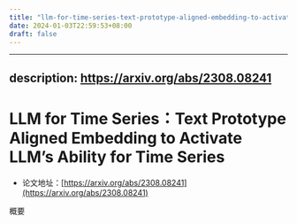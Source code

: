 ```yaml
---
title: "llm-for-time-series-text-prototype-aligned-embedding-to-activate-llms-ability-for-time-series"
date: 2024-01-03T22:59:53+08:00
draft: false
---
```


---
description: https://arxiv.org/abs/2308.08241
---

# LLM for Time Series：Text Prototype Aligned Embedding to Activate LLM’s Ability for Time Series

* 论文地址：[https://arxiv.org/abs/2308.08241](https://arxiv.org/abs/2308.08241)



概要

